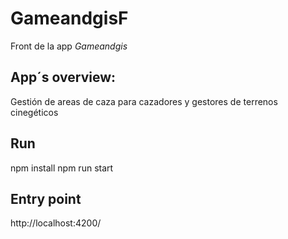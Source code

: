 # GameandgisF

Front de la app *Gameandgis*

## App´s overview:
Gestión de areas de caza para cazadores y gestores de terrenos cinegéticos

## Run
npm install
npm run start

## Entry point
http://localhost:4200/

